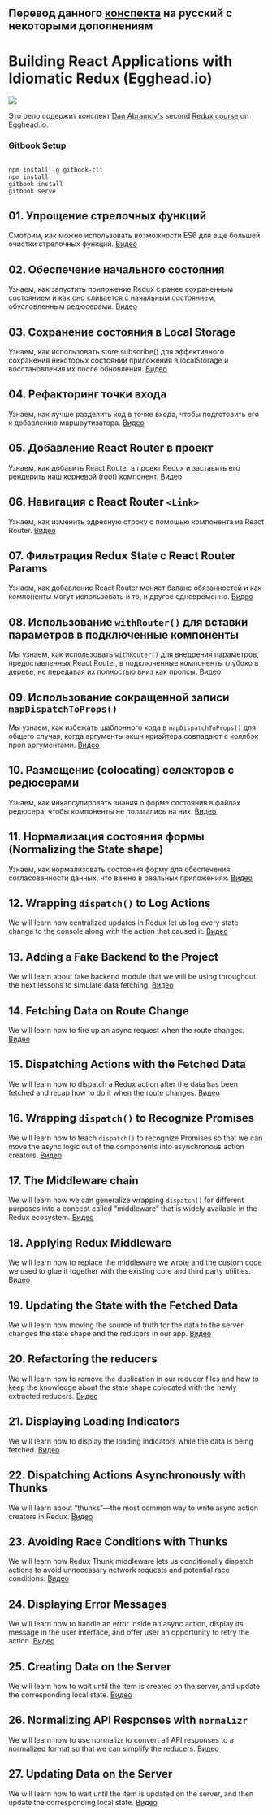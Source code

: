 ## Перевод данного [конспекта](https://github.com/tayiorbeii/egghead.io_idiomatic_redux_course_notes) на русский с некоторыми дополнениям

# Building React Applications with Idiomatic Redux (Egghead.io)

![](https://s3.amazonaws.com/f.cl.ly/items/212E0u153X2A18131808/Image%202016-07-10%20at%2012.00.28%20PM.png?v=feaddbc8)

Это репо содержит конспект [Dan Abramov's](https://github.com/gaearon) second [Redux course](https://egghead.io/courses/building-react-applications-with-idiomatic-redux) on Egghead.io.

### Gitbook Setup

```

npm install -g gitbook-cli
npm install
gitbook install
gitbook serve
```

## 01\. Упрощение стрелочных функций

Смотрим, как можно использовать возможности ES6 для еще большей очистки стрелочных функций. [Видео](https://egghead.io/lessons/javascript-redux-simplifying-the-arrow-functions)

## 02. Обеспечение начального состояния

Узнаем, как запустить приложение Redux с ранее сохраненным состоянием и как оно сливается с начальным состоянием, обусловленным редюсерами. [Видео](https://egghead.io/lessons/javascript-redux-supplying-the-initial-state)

## 03. Сохранение состояния в Local Storage

Узнаем, как использовать store.subscribe() для эффективного сохранения некоторых состояний приложения в localStorage и восстановления их после обновления. [Видео](https://egghead.io/lessons/javascript-redux-persisting-the-state-to-the-local-storage#/tab-transcript)

## 04. Рефакторинг точки входа

Узнаем, как лучше разделить код в точке входа, чтобы подготовить его к добавлению маршрутизатора.
[Видео](https://egghead.io/lessons/javascript-redux-refactoring-the-entry-point?series=building-react-applications-with-idiomatic-redux#/tab-transcript)

## 05. Добавление React Router в проект

Узнаем, как добавить React Router в проект Redux и заставить его рендерить наш корневой (root) компонент. [Видео](https://egghead.io/lessons/javascript-redux-adding-react-router-to-the-project?series=building-react-applications-with-idiomatic-redux#/tab-transcript)

## 06. Навигация с React Router `<Link>`

Узнаем, как изменить адресную строку с помощью компонента из React Router.
[Видео](https://egghead.io/lessons/javascript-redux-navigating-with-react-router-link?series=building-react-applications-with-idiomatic-redux)

## 07. Фильтрация Redux State c React Router Params

Узнаем, как добавление React Router меняет баланс обязанностей и как компоненты могут использовать и то, и другое одновременно.
[Видео](https://egghead.io/lessons/javascript-redux-filtering-redux-state-with-react-router-params)

## 08. Использование `withRouter()` для вставки параметров в подключенные компоненты

Мы узнаем, как использовать `withRouter()` для внедрения параметров, предоставленных React Router, в подключенные компоненты глубоко в дереве, не передавая их полностью вниз как пропсы.
[Видео](https://egghead.io/lessons/javascript-redux-using-withrouter-to-inject-the-params-into-connected-components)

## 09. Использование сокращенной записи `mapDispatchToProps()`

Мы узнаем, как избежать шаблонного кода в `mapDispatchToProps()` для общего случая, когда аргументы экшн криэйтера совпадают с коллбэк проп аргументами.
[Видео](https://egghead.io/lessons/javascript-redux-using-mapdispatchtoprops-shorthand-notation)

## 10. Размещение (colocating) селекторов с редюсерами

Узнаем, как инкапсулировать знания о форме состояния в файлах редюсера, чтобы компоненты не полагались на них.
[Видео](https://egghead.io/lessons/javascript-redux-colocating-selectors-with-reducers?series=building-react-applications-with-idiomatic-redux#/tab-transcript)

## 11. Нормализация состояния формы (Normalizing the State shape)

Узнаем, как нормализовать состояния форму для обеспечения согласованности данных, что важно в реальных приложениях.
[Видео](https://egghead.io/lessons/javascript-redux-normalizing-the-state-shape)

## 12. Wrapping `dispatch()` to Log Actions

We will learn how centralized updates in Redux let us log every state change to the console along with the action that caused it.
[Видео](https://egghead.io/lessons/javascript-redux-wrapping-dispatch-to-log-actions)

## 13. Adding a Fake Backend to the Project

We will learn about fake backend module that we will be using throughout the next lessons to simulate data fetching.
[Видео](https://egghead.io/lessons/javascript-redux-adding-a-fake-backend-to-the-project)

## 14. Fetching Data on Route Change

We will learn how to fire up an async request when the route changes.
[Видео](https://egghead.io/lessons/javascript-redux-fetching-data-on-route-change)

## 15. Dispatching Actions with the Fetched Data

We will learn how to dispatch a Redux action after the data has been fetched and recap how to do it when the route changes.
[Видео](https://egghead.io/lessons/javascript-redux-dispatching-actions-with-the-fetched-data?series=building-react-applications-with-idiomatic-redux)

## 16. Wrapping `dispatch()` to Recognize Promises

We will learn how to teach `dispatch()` to recognize Promises so that we can move the async logic out of the components into asynchronous action creators.
[Видео](https://egghead.io/lessons/javascript-redux-wrapping-dispatch-to-recognize-promises)

## 17. The Middleware chain

We will learn how we can generalize wrapping `dispatch()` for different purposes into a concept called “middleware” that is widely available in the Redux ecosystem.
[Видео](https://egghead.io/lessons/javascript-redux-the-middleware-chain)

## 18. Applying Redux Middleware

We will learn how to replace the middleware we wrote and the custom code we used to glue it together with the existing core and third party utilities.
[Видео](https://egghead.io/lessons/javascript-redux-applying-redux-middleware)

## 19. Updating the State with the Fetched Data

We will learn how moving the source of truth for the data to the server changes the state shape and the reducers in our app.
[Видео](https://egghead.io/lessons/javascript-redux-updating-the-state-with-the-fetched-data)

## 20. Refactoring the reducers

We will learn how to remove the duplication in our reducer files and how to keep the knowledge about the state shape colocated with the newly extracted reducers.
[Видео](https://egghead.io/lessons/javascript-redux-refactoring-the-reducers)

## 21. Displaying Loading Indicators

We will learn how to display the loading indicators while the data is being fetched.
[Видео](https://egghead.io/lessons/javascript-redux-displaying-loading-indicators)

## 22. Dispatching Actions Asynchronously with Thunks

We will learn about “thunks”—the most common way to write async action creators in Redux.
[Видео](https://egghead.io/lessons/javascript-redux-dispatching-actions-asynchronously-with-thunks)

## 23. Avoiding Race Conditions with Thunks

We will learn how Redux Thunk middleware lets us conditionally dispatch actions to avoid unnecessary network requests and potential race conditions.
[Видео](https://egghead.io/lessons/javascript-redux-avoiding-race-conditions-with-thunks)

## 24. Displaying Error Messages

We will learn how to handle an error inside an async action, display its message in the user interface, and offer user an opportunity to retry the action.
[Видео](https://egghead.io/lessons/javascript-redux-displaying-error-messages)

## 25. Creating Data on the Server

We will learn how to wait until the item is created on the server, and update the corresponding local state.
[Видео](https://egghead.io/lessons/javascript-redux-creating-data-on-the-server)

## 26. Normalizing API Responses with `normalizr`

We will learn how to use normalizr to convert all API responses to a normalized format so that we can simplify the reducers.
[Видео](https://egghead.io/lessons/javascript-redux-normalizing-api-responses-with-normalizr)

## 27. Updating Data on the Server

We will learn how to wait until the item is updated on the server, and then update the corresponding local state.
[Видео](https://egghead.io/lessons/javascript-redux-updating-data-on-the-server)
